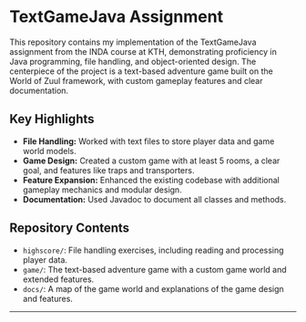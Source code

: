 # TextGameJava Assignment

This repository contains my implementation of the TextGameJava assignment from the INDA course at KTH, demonstrating proficiency in Java programming, file handling, and object-oriented design. The centerpiece of the project is a text-based adventure game built on the World of Zuul framework, with custom gameplay features and clear documentation.

## Key Highlights

- **File Handling:** Worked with text files to store player data and game world models.
- **Game Design:** Created a custom game with at least 5 rooms, a clear goal, and features like traps and transporters.
- **Feature Expansion:** Enhanced the existing codebase with additional gameplay mechanics and modular design.
- **Documentation:** Used Javadoc to document all classes and methods.

## Repository Contents

- `highscore/`: File handling exercises, including reading and processing player data.
- `game/`: The text-based adventure game with a custom game world and extended features.
- `docs/`: A map of the game world and explanations of the game design and features.

---
